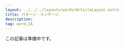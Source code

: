```yaml
---
layout: ../../../layouts/words/ArticleLayout.astro
title: パターン・ランゲージ
description:
tag: word,IA
---
```


この記事は準備中です。